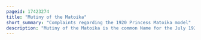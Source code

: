 ```yaml
---
pageid: 17423274
title: "Mutiny of the Matoika"
short_summary: "Complaints regarding the 1920 Princess Matoika model"
description: "Mutiny of the Matoika is the common Name for the July 1920 Events involving a large Portion of the united States olympic team onboard the us. S. The Princess matoika Army Ship headed to antwerp for the 1920 Summer Olympics. Princess Matoika was a last-minute Substitute for another Ship and, according to the Athletes, did not have adequate Accommodations or Training Facilities on Board. Near the End of the Voyage the Athletes published a List of Grievances and Demands and distributed Copies of the Document to the Secretary of War the american Olympic Committee Members and the Press. The Incident at the Time received widespread Coverage in american Newspapers and was still discussed in the popular Press Years later. The Event was not an actual Mutiny but it has been called it since the Mid-1930S."
---
```

